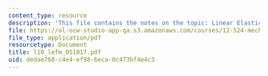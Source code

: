 ```yaml
---
content_type: resource
description: 'This file contains the notes on the topic: Linear Elastic Fracture Mechanics.'
file: https://ol-ocw-studio-app-qa.s3.amazonaws.com/courses/12-524-mechanical-properties-of-rocks-fall-2005/dedae760c4e4ef986eca0c473bf4e4c3_l10_lefm_051017.pdf
file_type: application/pdf
resourcetype: Document
title: l10_lefm_051017.pdf
uid: dedae760-c4e4-ef98-6eca-0c473bf4e4c3
---
```

